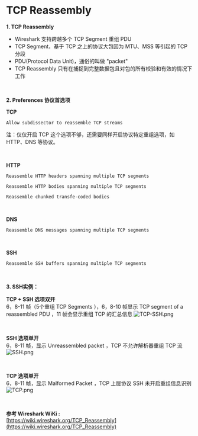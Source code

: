 # TCP Reassembly

**1. TCP Reassembly**

- Wireshark 支持跨越多个 TCP Segment 重组 PDU
- TCP Segment，基于 TCP 之上的协议大包因为 MTU、MSS 等引起的 TCP 分段
- PDU(Protocol Data Unit)，通俗的叫做 "packet"
- TCP Reassembly 只有在捕捉到完整数据包且对包的所有校验和有效的情况下工作

<br/>

**2. Preferences 协议首选项**

**TCP**

```
Allow subdissector to reassemble TCP streams
```

注：仅仅开启 TCP 这个选项不够，还需要同样开启协议特定重组选项，如 HTTP、DNS 等协议。

<br/>

**HTTP**

`Reassemble HTTP headers spanning multiple TCP segments`

`Reassemble HTTP bodies spanning multiple TCP segments`

`Reassemble chunked transfe-coded bodies`

<br/>

**DNS**

`Reassemble DNS messages spanning multiple TCP segments`

<br/>

**SSH**

`Reassemble SSH buffers spanning multiple TCP segments`

<br/>

**3. SSH实例：**

**TCP + SSH 选项双开**  
6，8-11 帧（5个重组 TCP Segments ），6，8-10 帧显示 TCP segment of a reassembled PDU ，11 帧会显示重组 TCP 的汇总信息
![TCP-SSH.png](https://cdn.nlark.com/yuque/0/2020/png/2777842/1604925583418-477bab21-0e68-446f-b9b6-565fcdb00da4.png#align=left&display=inline&height=234&margin=%5Bobject%20Object%5D&name=TCP-SSH.png&originHeight=234&originWidth=1301&size=37828&status=done&style=none&width=1301)

<br/>

**SSH 选项单开**  
6，8-11 帧，显示 Unreassembled packet ，TCP 不允许解析器重组 TCP 流
![SSH.png](https://cdn.nlark.com/yuque/0/2020/png/2777842/1604925637699-07814dec-5eb0-4f0e-8432-b9ad638a0e4f.png#align=left&display=inline&height=237&margin=%5Bobject%20Object%5D&name=SSH.png&originHeight=237&originWidth=1304&size=38794&status=done&style=none&width=1304)

<br/>

**TCP 选项单开**  
6，8-11 帧，显示 Malformed Packet ，TCP 上层协议 SSH 未开启重组信息识别
![TCP.png](https://cdn.nlark.com/yuque/0/2020/png/2777842/1604925714353-91559fdf-275e-477b-8915-f11f683a7590.png#align=left&display=inline&height=238&margin=%5Bobject%20Object%5D&name=TCP.png&originHeight=238&originWidth=1298&size=38804&status=done&style=none&width=1298)

<br/>

**参考 Wireshark WiKi :**  
[https://wiki.wireshark.org/TCP_Reassembly](https://wiki.wireshark.org/TCP_Reassembly)

